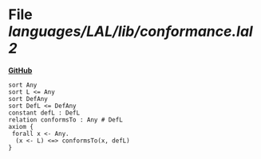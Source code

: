 # File _languages/LAL/lib/conformance.lal2_
**[GitHub](https://github.com/softlang/yas/blob/master/languages/LAL/lib/conformance.lal2)**
```
sort Any
sort L <= Any
sort DefAny
sort DefL <= DefAny
constant defL : DefL
relation conformsTo : Any # DefL
axiom {
 forall x <- Any.
  (x <- L) <=> conformsTo(x, defL)
}
```
